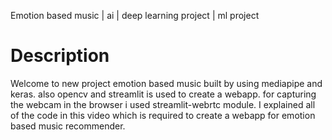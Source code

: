 <a>Emotion based music | ai | deep learning project | ml project</a>
<a img src="emotion.jpg"/></a>

<h1>Description</h1>
Welcome to new project emotion based music built by using mediapipe and keras. also opencv and streamlit is used to create a webapp. for capturing the webcam in the browser i used streamlit-webrtc module. I explained all of the code in this video which is required to create a webapp for emotion based music recommender.
<br><br>

